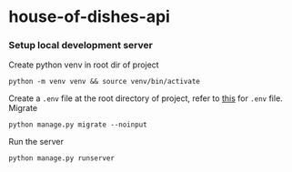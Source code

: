 # house-of-dishes-api

### Setup local development server

Create python venv in root dir of project
```
python -m venv venv && source venv/bin/activate
```
Create a `.env` file at the root directory of project, refer to [this](./.env.example) for `.env` file. 
Migrate
```
python manage.py migrate --noinput 
```
Run the server
```
python manage.py runserver
```
